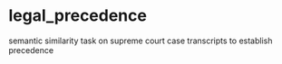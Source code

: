 # legal_precedence
semantic similarity task on supreme court case transcripts to establish precedence 
